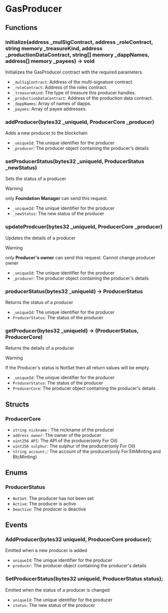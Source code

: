 # GasProducer

## Functions

### initialize(address _mulSigContract, address _roleContract, string memory _treasureKind, address _productionDataContract, string[] memory _dappNames, address[] memory _payees) -> void  
Initializes the GasProducer contract with the required parameters.  
- `_mulSigContract`: Address of the multi-signature contract.  
- `_roleContract`: Address of the roles contract.  
- `_treasureKind`: The type of treasure this producer handles.  
- `_productionDataContract`: Address of the production data contract.  
- `_dappNames`: Array of names of dapps.  
- `_payees`: Array of payee addresses.

### addProducer(bytes32 _uniqueId, ProducerCore _producer)

Adds a new producer to the blockchain

- `_uniqueId`: The unique identifier for the producer
- `_producer`: The producer object containing the producer's details

### setProducerStatus(bytes32 _uniqueId, ProducerStatus _newStatus)

Sets the status of a producer
> [!WARNING]  
> only **Foundation Manager** can send this request.

- `_uniqueId`: The unique identifier for the producer
- `_newStatus`: The new status of the producer

### updateProdcuer(bytes32 _uniqueId, ProducerCore _producer)

Updates the details of a producer
> [!WARNING]  
> only **Producer's owner** can send this request.
> Cannot change producer owner

- `_uniqueId`: The unique identifier for the producer
- `_producer`: The producer object containing the producer's details

### producerStatus(bytes32 _uniqueId) -> ProducerStatus

Returns the status of a producer

- `_uniqueId`: The unique identifier for the producer
- `ProducerStatus`: The status of the producer

### getProducer(bytes32 _uniqueId) -> (ProducerStatus, ProducerCore)

Returns the details of a producer
> [!WARNING]
> If the Producer's status is NotSet then all return values will be empty.

- `_uniqueId`: The unique identifier for the producer
- `ProducerStatus`: The status of the producer
- `ProducerCore`: The producer object containing the producer's details

## Structs

### ProducerCore

- `string nickname` : The nickname of the producer
- `address owner`: The owner of the producer
- `uint256 API`: The API of the producer(only For Oil)
- `uint256 sulphur`: The sulphur of the producer(only For Oil)
- `string account;`: The account of the producer(only For EthMinting and BtcMinting)

## Enums

### ProducerStatus

- `NotSet`: The producer has not been set
- `Active`: The producer is active
- `Deactive`: The producer is deactive


## Events

### AddProducer(bytes32 uniqueId, ProducerCore producer);
Emitted when a new producer is added
- `uniqueId`: The unique identifier for the producer
- `producer`: The producer object containing the producer's details

### SetProducerStatus(bytes32 uniqueId, ProducerStatus status);
Emitted when the status of a producer is changed
- `uniqueId`: The unique identifier for the producer
- `status`: The new status of the producer

